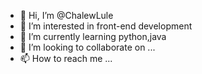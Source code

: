 - 👋 Hi, I’m @ChalewLule
- 👀 I’m interested in front-end development
- 🌱 I’m currently learning python,java 
- 💞️ I’m looking to collaborate on ...
- 📫 How to reach me ...

<!---
ChalewLule/ChalewLule is a ✨ special ✨ repository because its `README.md` (this file) appears on your GitHub profile.
You can click the Preview link to take a look at your changes.
--->
